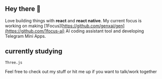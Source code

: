## Hey there 🪷
Love building things with **react** and **react native**.
My current focus is working on making [1Focus](https://github.com/genxai/gen](https://github.com/1focus-ai) AI coding assistant tool and developing Telegram Mini Apps. 
## currently studying
`Three.js`

Feel free to check out my stuff or hit me up if you want to talk/work together
